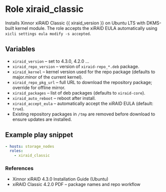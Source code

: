# Role **xiraid_classic**
Installs Xinnor xiRAID Classic {{ xiraid_version }} on Ubuntu LTS with DKMS-built
kernel module. The role accepts the xiRAID EULA automatically using
`xicli settings eula modify -s accepted`.

## Variables
* `xiraid_version` – set to 4.3.0, 4.2.0 ...
* `xiraid_repo_version` – version of `xiraid-repo_*.deb` package.
* `xiraid_kernel` – kernel version used for the repo package (defaults to major.minor of the current kernel).
* `xiraid_repo_pkg_url` – full URL to download the repository package; override for offline mirror.
* `xiraid_packages` – list of deb packages (defaults to `xiraid-core`).
* `xiraid_auto_reboot` – reboot after install.
* `xiraid_accept_eula` – automatically accept the xiRAID EULA (default: `true`).
* Existing repository packages in `/tmp` are removed before download to ensure updates are installed.

## Example play snippet
```yaml
- hosts: storage_nodes
  roles:
    - xiraid_classic
```

### References
* Xinnor xiRAID 4.3.0 Installation Guide (Ubuntu)
* xiRAID Classic 4.2.0 PDF – package names and repo workflow
